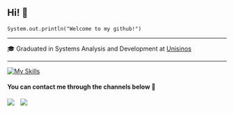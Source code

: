 ## Hi! 👋
<code>System.out.println("Welcome to my github!")</code>

<hr>

<p>🎓 Graduated in Systems Analysis and Development at <a href="https://www.unisinos.br/" target="blank_">Unisinos</a></p>

<hr>

[![My Skills](https://skillicons.dev/icons?i=java,spring,mysql,javascript,figma,html,css)](https://skillicons.dev)

 
 
  #### You can contact me through the channels below :speech_balloon:
 
<div> 
  <a href = "mailto:gabryelibaldi42@gmail.com"><img src="https://img.shields.io/badge/-Gmail-%23333?style=for-the-badge&logo=gmail&logoColor=white"></a>
  <a href="https://www.linkedin.com/in/gabryelibaldi/" target="_blank"><img src="https://img.shields.io/badge/-LinkedIn-%230077B5?style=for-the-badge&logo=linkedin&logoColor=white" target="_blank" style="margin-left: 10px;"></a> 
</div>
